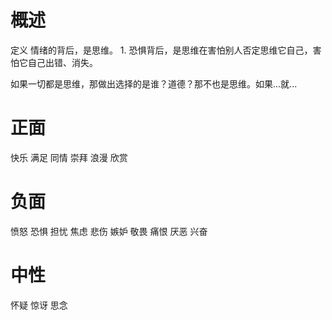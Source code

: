 # 概述
定义
情绪的背后，是思维。
	1. 恐惧背后，是思维在害怕别人否定思维它自己，害怕它自己出错、消失。

如果一切都是思维，那做出选择的是谁？道德？那不也是思维。如果...就...
# 正面
快乐
满足
同情
崇拜
浪漫
欣赏
# 负面
愤怒
恐惧
担忧
焦虑
悲伤
嫉妒
敬畏
痛恨
厌恶
兴奋
# 中性
怀疑
惊讶
思念